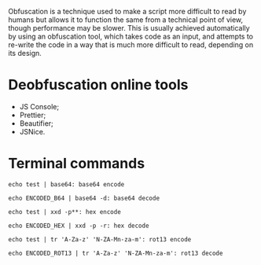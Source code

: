 Obfuscation is a technique used to make a script more difficult to read by humans but allows it to function the same from a technical point of view, though performance may be slower. This is usually achieved automatically by using an obfuscation tool, which takes code as an input, and attempts to re-write the code in a way that is much more difficult to read, depending on its design.

# Deobfuscation online tools
- JS Console;
- Prettier;
- Beautifier;
- JSNice.

# Terminal commands
```
echo test | base64: base64 encode

echo ENCODED_B64 | base64 -d: base64 decode

echo test | xxd -p**: hex encode

echo ENCODED_HEX | xxd -p -r: hex decode

echo test | tr 'A-Za-z' 'N-ZA-Mn-za-m': rot13 encode

echo ENCODED_ROT13 | tr 'A-Za-z' 'N-ZA-Mn-za-m': rot13 decode
```
